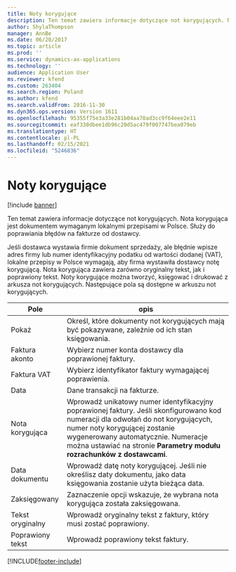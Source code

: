 ```yaml
---
title: Noty korygujące
description: Ten temat zawiera informacje dotyczące not korygujących. Nota korygująca jest dokumentem wymaganym lokalnymi przepisami w Polsce. Służy do poprawiania błędów na fakturze od dostawcy.
author: ShylaThompson
manager: AnnBe
ms.date: 06/20/2017
ms.topic: article
ms.prod: ''
ms.service: dynamics-ax-applications
ms.technology: ''
audience: Application User
ms.reviewer: kfend
ms.custom: 263404
ms.search.region: Poland
ms.author: kfend
ms.search.validFrom: 2016-11-30
ms.dyn365.ops.version: Version 1611
ms.openlocfilehash: 95355f75e3a33e281b04aa78ad3cc9f64eee2e11
ms.sourcegitcommit: eaf330dbee1db96c20d5ac479f007747bea079eb
ms.translationtype: HT
ms.contentlocale: pl-PL
ms.lasthandoff: 02/15/2021
ms.locfileid: "5246836"
---
```

# <a name="correction-notes"></a>Noty korygujące

[!include [banner](../includes/banner.md)]

Ten temat zawiera informacje dotyczące not korygujących. Nota korygująca jest dokumentem wymaganym lokalnymi przepisami w Polsce. Służy do poprawiania błędów na fakturze od dostawcy. 

Jeśli dostawca wystawia firmie dokument sprzedaży, ale błędnie wpisze adres firmy lub numer identyfikacyjny podatku od wartości dodanej (VAT), lokalne przepisy w Polsce wymagają, aby firma wystawiła dostawcy notę korygującą. Nota korygująca zawiera zarówno oryginalny tekst, jak i poprawiony tekst. Noty korygujące można tworzyć, księgować i drukować z arkusza not korygujących. Następujące pola są dostępne w arkuszu not korygujących.

| Pole           | opis                                                                                                                                                                                                                                                              |
|-----------------|--------------------------------------------------------------------------------------------------------------------------------------------------------------------------------------------------------------------------------------------------------------------------|
| Pokaż            | Określ, które dokumenty not korygujących mają być pokazywane, zależnie od ich stan księgowania.                                                                                                                                                                                           |
| Faktura akonto | Wybierz numer konta dostawcy dla poprawionej faktury.                                                                                                                                                                                                              |
| Faktura VAT         | Wybierz identyfikator faktury wymagającej poprawienia.                                                                                                                                                                                                            |
| Data            | Dane transakcji na fakturze.                                                                                                                                                                                                                                            |
| Nota korygująca | Wprowadź unikatowy numer identyfikacyjny poprawionej faktury. Jeśli skonfigurowano kod numeracji dla odwołań do not korygujących, numer noty korygującej zostanie wygenerowany automatycznie. Numeracje można ustawiać na stronie **Parametry modułu rozrachunków z dostawcami**. |
| Data dokumentu   | Wprowadź datę noty korygującej. Jeśli nie określisz daty dokumentu, jako data księgowania zostanie użyta bieżąca data.                                                                                                                                                |
| Zaksięgowany          | Zaznaczenie opcji wskazuje, że wybrana nota korygująca została zaksięgowana.                                                                                                                                                                                           |
| Tekst oryginalny   | Wprowadź oryginalny tekst z faktury, który musi zostać poprawiony.                                                                                                                                                                                                         |
| Poprawiony tekst  | Wprowadź poprawiony tekst faktury.                                                                                                                                                                                                                                  |







[!INCLUDE[footer-include](../../includes/footer-banner.md)]